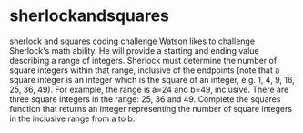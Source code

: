 # sherlockandsquares
sherlock and squares coding challenge
Watson likes to challenge Sherlock's math ability. He will provide a starting and ending value describing a range of integers. Sherlock must determine the number of square integers within that range, inclusive of the endpoints (note that a square integer is an integer which is the square of an integer,
e.g. 1, 4, 9, 16, 25, 36, 49).
For example, the range is a=24 and b=49, inclusive. There are three square integers in the range: 25, 36 and 49.
Complete the squares function that returns an integer representing the number of square integers in the inclusive range from a to b.
